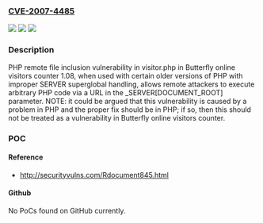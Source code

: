 ### [CVE-2007-4485](https://cve.mitre.org/cgi-bin/cvename.cgi?name=CVE-2007-4485)
![](https://img.shields.io/static/v1?label=Product&message=n%2Fa&color=blue)
![](https://img.shields.io/static/v1?label=Version&message=n%2Fa&color=blue)
![](https://img.shields.io/static/v1?label=Vulnerability&message=n%2Fa&color=brighgreen)

### Description

PHP remote file inclusion vulnerability in visitor.php in Butterfly online visitors counter 1.08, when used with certain older versions of PHP with improper SERVER superglobal handling, allows remote attackers to execute arbitrary PHP code via a URL in the _SERVER[DOCUMENT_ROOT] parameter.  NOTE: it could be argued that this vulnerability is caused by a problem in PHP and the proper fix should be in PHP; if so, then this should not be treated as a vulnerability in Butterfly online visitors counter.

### POC

#### Reference
- http://securityvulns.com/Rdocument845.html

#### Github
No PoCs found on GitHub currently.

